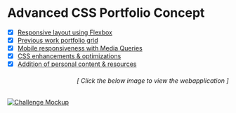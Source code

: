 # Advanced CSS Portfolio Concept

- [x] [Responsive layout using Flexbox](https://github.com/luc1dLife/Advanced_CSS_Portfolio/issues/1)
- [x] [Previous work portfolio grid](https://github.com/luc1dLife/Advanced_CSS_Portfolio/issues/2)
- [x] [Mobile responsiveness with Media Queries](https://github.com/luc1dLife/Advanced_CSS_Portfolio/issues/3)
- [x] [CSS enhancements & optimizations](https://github.com/luc1dLife/Advanced_CSS_Portfolio/issues/4) 
- [x] [Addition of personal content & resources](https://github.com/luc1dLife/Advanced_CSS_Portfolio/issues/5)
<h6><p align="right">[ Click the below image to view the webapplication ]</p></h6>
<a href="https://luc1dlife.github.io/Responsive_Portfolio/">
  <img src="https://raw.githubusercontent.com/luc1dLife/Advanced_CSS_Portfolio/master/assets/img/preview.png" alt="Challenge Mockup">
</a>
